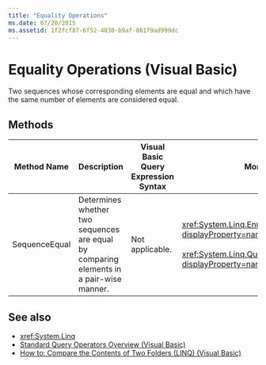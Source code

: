 ```yaml
---
title: "Equality Operations"
ms.date: 07/20/2015
ms.assetid: 1f2fcf87-6f52-4830-b9af-861f9ad999dc
---
```

# Equality Operations (Visual Basic)
Two sequences whose corresponding elements are equal and which have the same number of elements are considered equal.  
  
## Methods  
  
|Method Name|Description|Visual Basic Query Expression Syntax|More Information|  
|-----------------|-----------------|------------------------------------------|----------------------|  
|SequenceEqual|Determines whether two sequences are equal by comparing elements in a pair-wise manner.|Not applicable.|<xref:System.Linq.Enumerable.SequenceEqual%2A?displayProperty=nameWithType><br /><br /> <xref:System.Linq.Queryable.SequenceEqual%2A?displayProperty=nameWithType>|  
  
## See also

- <xref:System.Linq>
- [Standard Query Operators Overview (Visual Basic)](standard-query-operators-overview.md)
- [How to: Compare the Contents of Two Folders (LINQ) (Visual Basic)](how-to-compare-the-contents-of-two-folders-linq.md)

